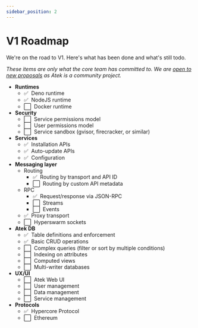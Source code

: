 ```yaml
---
sidebar_position: 2
---
```


# V1 Roadmap

We're on the road to V1. Here's what has been done and what's still todo.

*These items are only what the core team has committed to. We are [open to new proposals](https://github.com/atek-cloud/atek/discussions) as Atek is a community project.*

- **Runtimes**
  - ✅ &nbsp;Deno runtime
  - ✅ &nbsp;NodeJS runtime
  - ⬜️ &nbsp;Docker runtime
- **Security**
  - ⬜️ &nbsp;Service permissions model
  - ⬜️ &nbsp;User permissions model
  - ⬜️ &nbsp;Service sandbox (gvisor, firecracker, or similar)
- **Services**
  - ✅ &nbsp;Installation APIs
  - ✅ &nbsp;Auto-update APIs
  - ✅ &nbsp;Configuration 
- **Messaging layer**
  - Routing
    - ✅ &nbsp;Routing by transport and API ID
    - ⬜️ &nbsp;Routing by custom API metadata
  - RPC
    - ✅ &nbsp;Request/response via JSON-RPC
    - ⬜️ &nbsp;Streams
    - ⬜️ &nbsp;Events
  - ✅ &nbsp;Proxy transport
  - ⬜️ &nbsp;Hyperswarm sockets
- **Atek DB**
  - ✅ &nbsp;Table definitions and enforcement
  - ✅ &nbsp;Basic CRUD operations
  - ⬜️ &nbsp;Complex queries (filter or sort by multiple conditions)
  - ⬜️ &nbsp;Indexing on attributes
  - ⬜️ &nbsp;Computed views
  - ⬜️ &nbsp;Multi-writer databases
- **UX/UI**
  - ⬜️ &nbsp;Atek Web UI
  - ⬜️ &nbsp;User management
  - ⬜️ &nbsp;Data management
  - ⬜️ &nbsp;Service management
- **Protocols**
  - ✅ &nbsp;Hypercore Protocol
  - ⬜️ &nbsp;Ethereum